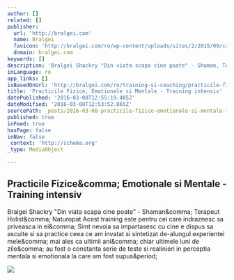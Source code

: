 ```yaml
---
author: []
related: []
publisher:
  url: 'http://bralgei.com'
  name: Bralgei
  favicon: 'http://bralgei.com/ro/wp-content/uploads/sites/2/2015/09/cropped-bralgei-192x192.jpg'
  domain: bralgei.com
keywords: []
description: 'Bralgei Shackry "Din viata scapa cine poate" - Shaman, Terapeut Holist, Naturopat Acest training este pentru cei care indraznesc sa priveasca in ei, Simt nevoia sa impartasesc cu cine e dispus sa asculte si sa practice ceea ce am invatat si sintetizat de-alungul experientei mele, mai ales ca ultimii ani, chiar ultimele luni de zile, au fost o constanta serie de teste si realinieri in perceptia mentala si emotionala la care am fost supus.'
inLanguage: ro
app_links: []
isBasedOnUrl: 'http://bralgei.com/ro/training-si-coaching/practicile-fizice-emotionale-si-mentale-training-intensiv/'
title: 'Practicile Fizice, Emotionale si Mentale - Training intensiv'
datePublished: '2016-03-08T12:55:19.485Z'
dateModified: '2016-03-08T12:53:52.865Z'
sourcePath: _posts/2016-03-08-practicile-fizice-emotionale-si-mentale-training-intensiv.md
published: true
inFeed: true
hasPage: false
inNav: false
_context: 'http://schema.org'
_type: MediaObject

---
```

<article style=""><h1>Practicile Fizice&amp;comma; Emotionale si Mentale - Training intensiv</h1><p>Bralgei Shackry "Din viata scapa cine poate" - Shaman&amp;comma; Terapeut Holist&amp;comma; Naturopat Acest training este pentru cei care indraznesc sa priveasca in ei&amp;comma; Simt nevoia sa impartasesc cu cine e dispus sa asculte si sa practice ceea ce am invatat si sintetizat de-alungul experientei mele&amp;comma; mai ales ca ultimii ani&amp;comma; chiar ultimele luni de zile&amp;comma; au fost o constanta serie de teste si realinieri in perceptia mentala si emotionala la care am fost supus&amp;period;</p><img src="http://bralgei.com/ro/wp-content/uploads/sites/2/2016/03/7010261-dna-nano-tech.jpg" /></article>